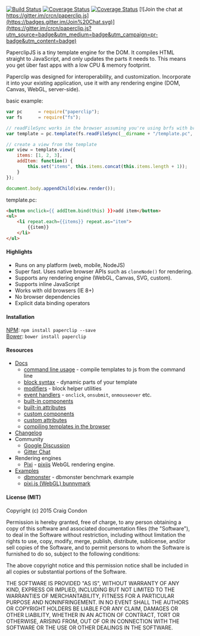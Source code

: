 
[![Build Status](https://travis-ci.org/crcn/paperclip.js.svg?branch=master)](https://travis-ci.org/crcn/paperclip.js) [![Coverage Status](https://coveralls.io/repos/crcn/paperclip.js/badge.svg?branch=master)](https://coveralls.io/r/crcn/paperclip.js?branch=master) [![Coverage Status](https://david-dm.org/crcn/paperclip.js.svg)](https://david-dm.org/crcn/paperclip.js) [![Join the chat at https://gitter.im/crcn/paperclip.js](https://badges.gitter.im/Join%20Chat.svg)](https://gitter.im/crcn/paperclip.js?utm_source=badge&utm_medium=badge&utm_campaign=pr-badge&utm_content=badge)

PaperclipJS is a tiny template engine for the DOM. It compiles HTML straight to JavaScript, and only updates the parts it needs to. This means you get über fast apps with a low CPU & memory footprint.

Paperclip was designed for interoperability, and customization. Incorporate it into your existing application, use it with any rendering engine (DOM, Canvas, WebGL, server-side).

basic example:

```javascript
var pc      = require("paperclip");
var fs      = require("fs");

// readFileSync works in the browser assuming you're using brfs with browserify
var template = pc.template(fs.readFileSync(__dirname + "/template.pc", "utf8"));

// create a view from the template
var view = template.view({
    items: [1, 2, 3],
    addItem: function() {
        this.set("items", this.items.concat(this.items.length + 1));
    }
});

document.body.appendChild(view.render());
```

template.pc:

```html
<button onclick={{ addItem.bind(this) }}>add item</button>
<ul>
    <li repeat.each={{items}} repeat.as="item">
        {{item}}
    </li>
</ul>
```

#### Highlights

- Runs on any platform (web, mobile, NodeJS)
- Super fast. Uses native browser APIs such as `cloneNode()` for rendering.
- Supports any rendering engine (WebGL, Canvas, SVG, custom).
- Supports inline JavaScript
- Works with old browsers (IE 8+)
- No browser dependencies
- Explicit data binding operators


#### Installation

[NPM](http://nodejs.org): `npm install paperclip --save` <br />
[Bower](http://bower.io/): `bower install paperclip`

####  Resources

- [Docs](/docs)
    - [command line usage](/docs#command-line-usage) - compile templates to js from the command line
    - [block syntax](/docs#template-syntax) - dynamic parts of your template
    - [modifiers](/docs#modifiers) - block helper utilities
    - [event handlers](/docs#event-handlers) - `onclick`, `onsubmit`, `onmouseover` etc.
    - [built-in components](/docs#unsafe-htmlcontent-)
    - [built-in attributes](/docs#value-context-)
    - [custom components](/docs#custom-components)
    - [custom attributes](/docs#custom-attributes)
    - [compiling templates in the browser](https://github.com/crcn/paperclip.js/issues/232)
- [Changelog](./changelog.md)
- Community
    - [Google Discussion](https://groups.google.com/forum/#!forum/paperclipjs)
    - [Gitter Chat](https://gitter.im/crcn/paperclip.js?utm_source=badge&utm_medium=badge&utm_campaign=pr-badge&utm_content=badge)
- Rendering engines
    - [Pixi](/examples/common/documents/pixi) - [pixijs](http://www.pixijs.com/) WebGL rendering engine.
- [Examples](/examples)
    - [dbmonster](http://paperclip-dbmonster.herokuapp.com/) - dbmonster benchmark example
    - [pixi.js (WebGL) bunnymark](/examples/pixi)


#### License (MIT)

Copyright (c) 2015 Craig Condon

Permission is hereby granted, free of charge, to any person obtaining a copy of this software and associated documentation files (the "Software"), to deal in the Software without restriction, including without limitation the rights to use, copy, modify, merge, publish, distribute, sublicense, and/or sell copies of the Software, and to permit persons to whom the Software is furnished to do so, subject to the following conditions:

The above copyright notice and this permission notice shall be included in all copies or substantial portions of the Software.

THE SOFTWARE IS PROVIDED "AS IS", WITHOUT WARRANTY OF ANY KIND, EXPRESS OR IMPLIED, INCLUDING BUT NOT LIMITED TO THE WARRANTIES OF MERCHANTABILITY, FITNESS FOR A PARTICULAR PURPOSE AND NONINFRINGEMENT. IN NO EVENT SHALL THE AUTHORS OR COPYRIGHT HOLDERS BE LIABLE FOR ANY CLAIM, DAMAGES OR OTHER LIABILITY, WHETHER IN AN ACTION OF CONTRACT, TORT OR OTHERWISE, ARISING FROM, OUT OF OR IN CONNECTION WITH THE SOFTWARE OR THE USE OR OTHER DEALINGS IN THE SOFTWARE.
